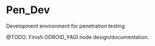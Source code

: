 # Pen_Dev
Development environment for penetration testing

@TODO: Finish ODROID_YAGI node design/documentation. 
